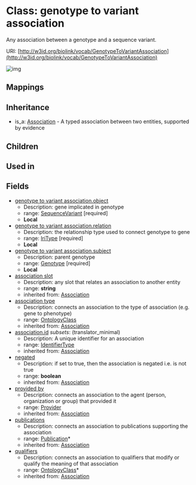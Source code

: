 # Class: genotype to variant association


Any association between a genotype and a sequence variant.

URI: [http://w3id.org/biolink/vocab/GenotypeToVariantAssociation](http://w3id.org/biolink/vocab/GenotypeToVariantAssociation)

![img](http://yuml.me/diagram/nofunky;dir:TB/class/\[GenotypeToVariantAssociation|relation:iri_type;id(i):identifier_type%20%3F;negated(i):boolean%20%3F;association_slot(i):string%20%3F]-%20provided%20by(i)%20%3F>\[Provider],%20\[GenotypeToVariantAssociation]-%20publications(i)%20*>\[Publication],%20\[GenotypeToVariantAssociation]-%20qualifiers(i)%20*>\[OntologyClass],%20\[GenotypeToVariantAssociation]-%20association%20type(i)%20%3F>\[OntologyClass],%20\[GenotypeToVariantAssociation]-%20object>\[SequenceVariant],%20\[GenotypeToVariantAssociation]-%20subject>\[Genotype],%20\[Association]^-\[GenotypeToVariantAssociation])
## Mappings

## Inheritance

 *  is_a: [Association](Association.md) - A typed association between two entities, supported by evidence
## Children

## Used in

## Fields

 * [genotype to variant association.object](genotype_to_variant_association_object.md)
    * Description: gene implicated in genotype
    * range: [SequenceVariant](SequenceVariant.md) [required]
    * __Local__
 * [genotype to variant association.relation](genotype_to_variant_association_relation.md)
    * Description: the relationship type used to connect genotype to gene
    * range: [IriType](IriType.md) [required]
    * __Local__
 * [genotype to variant association.subject](genotype_to_variant_association_subject.md)
    * Description: parent genotype
    * range: [Genotype](Genotype.md) [required]
    * __Local__
 * [association slot](association_slot.md)
    * Description: any slot that relates an association to another entity
    * range: **string**
    * inherited from: [Association](Association.md)
 * [association type](association_type.md)
    * Description: connects an association to the type of association (e.g. gene to phenotype)
    * range: [OntologyClass](OntologyClass.md)
    * inherited from: [Association](Association.md)
 * [association.id](association_id.md) *subsets*: (translator_minimal)
    * Description: A unique identifier for an association
    * range: [IdentifierType](IdentifierType.md)
    * inherited from: [Association](Association.md)
 * [negated](negated.md)
    * Description: if set to true, then the association is negated i.e. is not true
    * range: **boolean**
    * inherited from: [Association](Association.md)
 * [provided by](provided_by.md)
    * Description: connects an association to the agent (person, organization or group) that provided it
    * range: [Provider](Provider.md)
    * inherited from: [Association](Association.md)
 * [publications](publications.md)
    * Description: connects an association to publications supporting the association
    * range: [Publication](Publication.md)*
    * inherited from: [Association](Association.md)
 * [qualifiers](qualifiers.md)
    * Description: connects an association to qualifiers that modify or qualify the meaning of that association
    * range: [OntologyClass](OntologyClass.md)*
    * inherited from: [Association](Association.md)
